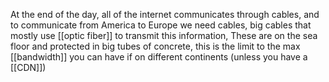 At the end of the day, all of the internet communicates through cables, and to communicate from America to Europe we need cables, big cables that mostly use [[optic fiber]] to transmit this information, These are on the sea floor and protected in big tubes of concrete, this is the limit to the max [[bandwidth]] you can have if on different continents (unless you have a [[CDN]])  
